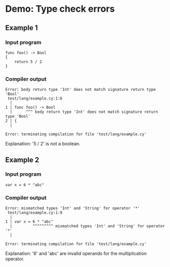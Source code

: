 # Demo: Type check errors

## Example 1

### Input program

```
func foo() -> Bool
{
    return 5 / 2
}
```

### Compiler output

```
Error: body return type 'Int' does not match signature return type 'Bool'
 test/lang/example.cy:1:6
  |
1 | func foo() -> Bool
  |      ^^^ body return type 'Int' does not match signature return type 'Bool'
2 | {
  |

Error: terminating compilation for file 'test/lang/example.cy'
```

Explanation: '5 / 2' is not a boolean.

## Example 2

### Input program

```
var x = 6 * "abc"
```

### Compiler output

```
Error: mismatched types 'Int' and 'String' for operator '*'
 test/lang/example.cy:1:9
  |
1 | var x = 6 * "abc"
  |         ^^^^^^^^^ mismatched types 'Int' and 'String' for operator '*'
  |

Error: terminating compilation for file 'test/lang/example.cy'
```

Explanation: '6' and 'abc' are invalid operands for the multiplication operator.

